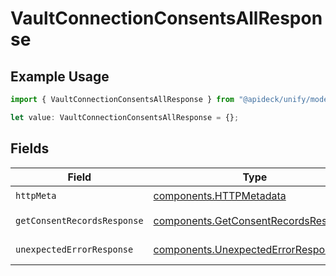# VaultConnectionConsentsAllResponse

## Example Usage

```typescript
import { VaultConnectionConsentsAllResponse } from "@apideck/unify/models/operations";

let value: VaultConnectionConsentsAllResponse = {};
```

## Fields

| Field                                                                                        | Type                                                                                         | Required                                                                                     | Description                                                                                  |
| -------------------------------------------------------------------------------------------- | -------------------------------------------------------------------------------------------- | -------------------------------------------------------------------------------------------- | -------------------------------------------------------------------------------------------- |
| `httpMeta`                                                                                   | [components.HTTPMetadata](../../models/components/httpmetadata.md)                           | :heavy_check_mark:                                                                           | N/A                                                                                          |
| `getConsentRecordsResponse`                                                                  | [components.GetConsentRecordsResponse](../../models/components/getconsentrecordsresponse.md) | :heavy_minus_sign:                                                                           | Consent records                                                                              |
| `unexpectedErrorResponse`                                                                    | [components.UnexpectedErrorResponse](../../models/components/unexpectederrorresponse.md)     | :heavy_minus_sign:                                                                           | Unexpected error                                                                             |